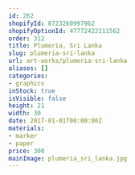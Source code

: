 ```yaml
---
id: 262
shopifyId: 8723260997962
shopifyOptionId: 47772422111562
order: 312
title: Plumeria, Sri Lanka
slug: plumeria-sri-lanka
url: art-works/plumeria-sri-lanka
aliases: []
categories:
- graphics
inStock: true
isVisible: false
height: 21
width: 30
date: 2017-01-01T00:00:00Z
materials:
- marker
- paper
price: 300
mainImage: plumeria_sri_lanka.jpg
---
```

